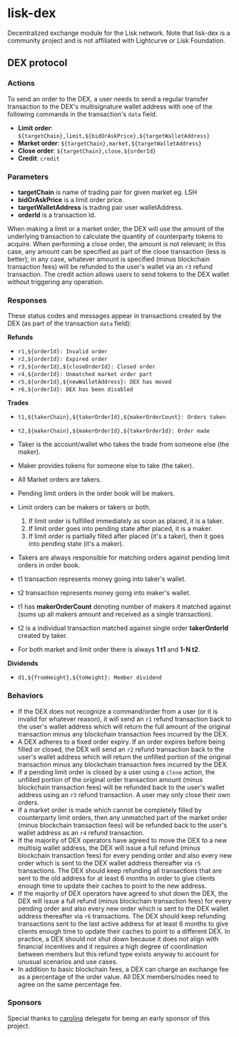 # lisk-dex
Decentralized exchange module for the Lisk network. Note that lisk-dex is a community project and is not affiliated with Lightcurve or Lisk Foundation.

## DEX protocol

### Actions

To send an order to the DEX, a user needs to send a regular transfer transaction to the DEX's multisignature wallet address with one of the following commands in the transaction's `data` field.

- **Limit order**: `${targetChain},limit,${bidOrAskPrice},${targetWalletAddress}`
- **Market order**: `${targetChain},market,${targetWalletAddress}`
- **Close order**: `${targetChain},close,${orderId}`
- **Credit**: `credit`

### Parameters
- **targetChain** is name of trading pair for given market eg. LSH
- **bidOrAskPrice** is a limit order price.
- **targetWalletAddress** is trading pair user walletAddress.
- **orderId** is a transaction Id.

When making a limit or a market order, the DEX will use the amount of the underlying transaction to calculate the quantity of counterparty tokens to acquire.
When performing a close order, the amount is not relevant; in this case, any amount can be specified as part of the close transaction (less is better); in any case, whatever amount is specified (minus blockchain transaction fees) will be refunded to the user's wallet via an `r3` refund transaction.
The credit action allows users to send tokens to the DEX wallet without triggering any operation.

### Responses

These status codes and messages appear in transactions created by the DEX (as part of the transaction `data` field):

**Refunds**

- `r1,${orderId}: Invalid order`
- `r2,${orderId}: Expired order`
- `r3,${orderId},${closeOrderId}: Closed order`
- `r4,${orderId}: Unmatched market order part`
- `r5,${orderId},${newWalletAddress}: DEX has moved`
- `r6,${orderId}: DEX has been disabled`

**Trades**

- `t1,${takerChain},${takerOrderId},${makerOrderCount}: Orders taken`
- `t2,${makerChain},${makerOrderId},${takerOrderId}: Order made`

- Taker is the account/wallet who takes the trade from someone else (the maker).
- Maker provides tokens for someone else to take (the taker).
- All Market orders are takers.
- Pending limit orders in the order book will be makers.
- Limit orders can be makers or takers or both.
  1. If limit order is fulfilled immediately as soon as placed, it is a taker.
  2. If limit order goes into pending state after placed, it is a maker.
  3. If limit order is partially filled after placed (it's a taker), then it goes into pending state (it's a maker).
- Takers are always responsible for matching orders against pending limit orders in order book.
- t1 transaction represents money going into taker's wallet.
- t2 transaction represents money going into maker's wallet.
- t1 has **makerOrderCount** denoting number of makers it matched against (sums up all makers amount and received as a single transaction).
- t2 is a individual transaction matched against single order **takerOrderId** created by taker.
- For both market and limit order there is always **1 t1** and **1-N t2**. 

**Dividends**

- `d1,${fromHeight},${toHeight}: Member dividend`

### Behaviors

- If the DEX does not recognize a command/order from a user (or it is invalid for whatever reason), it will send an `r1` refund transaction back to the user's wallet address which will return the full amount of the original transaction minus any blockchain transaction fees incurred by the DEX.
- A DEX adheres to a fixed order expiry. If an order expires before being filled or closed, the DEX will send an `r2` refund transaction back to the user's wallet address which will return the unfilled portion of the original transaction minus any blockchain transaction fees incurred by the DEX.
- If a pending limit order is closed by a user using a `close` action, the unfilled portion of the original order transaction amount (minus blockchain transaction fees) will be refunded back to the user's wallet address using an `r3` refund transaction. A user may only close their own orders.
- If a market order is made which cannot be completely filled by counterparty limit orders, then any unmatched part of the market order (minus blockchain transaction fees) will be refunded back to the user's wallet address as an `r4` refund transaction.
- If the majority of DEX operators have agreed to move the DEX to a new multisig wallet address, the DEX will issue a full refund (minus blockchain transaction fees) for every pending order and also every new order which is sent to the DEX wallet address thereafter via `r5` transactions. The DEX should keep refunding all transactions that are sent to the old address for at least 6 months in order to give clients enough time to update their caches to point to the new address.
- If the majority of DEX operators have agreed to shut down the DEX, the DEX will issue a full refund (minus blockchain transaction fees) for every pending order and also every new order which is sent to the DEX wallet address thereafter via `r6` transactions. The DEX should keep refunding transactions sent to the last active address for at least 6 months to give clients enough time to update their caches to point to a different DEX. In practice, a DEX should not shut down because it does not align with financial incentives and it requires a high degree of coordination between members but this refund type exists anyway to account for unusual scenarios and use cases.
- In addition to basic blockchain fees, a DEX can charge an exchange fee as a percentage of the order value. All DEX members/nodes need to agree on the same percentage fee.

### Sponsors

Special thanks to [carolina](https://explorer.lisk.io/address/18069265829053472143L) delegate for being an early sponsor of this project.
